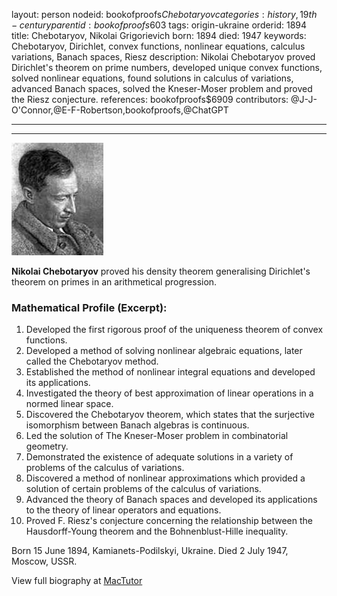 layout: person
nodeid: bookofproofs$Chebotaryov
categories: history,19th-century
parentid: bookofproofs$603
tags: origin-ukraine
orderid: 1894
title: Chebotaryov, Nikolai Grigorievich
born: 1894
died: 1947
keywords: Chebotaryov, Dirichlet, convex functions, nonlinear equations, calculus variations, Banach spaces, Riesz
description: Nikolai Chebotaryov proved Dirichlet's theorem on prime numbers, developed unique convex functions, solved nonlinear equations, found solutions in calculus of variations, advanced Banach spaces, solved the Kneser-Moser problem and proved the Riesz conjecture.
references: bookofproofs$6909
contributors: @J-J-O'Connor,@E-F-Robertson,bookofproofs,@ChatGPT

---



---

![Chebotaryov.jpg](https://github.com/bookofproofs/bookofproofs.github.io/blob/main/_sources/_assets/images/portraits/Chebotaryov.jpg?raw=true)

**Nikolai Chebotaryov** proved his density theorem generalising Dirichlet's theorem on primes in an arithmetical progression.

### Mathematical Profile (Excerpt):
1. Developed the first rigorous proof of the uniqueness theorem of convex functions.
2. Developed a method of solving nonlinear algebraic equations, later called the Chebotaryov method.
3. Established the method of nonlinear integral equations and developed its applications.
4. Investigated the theory of best approximation of linear operations in a normed linear space.
5. Discovered the Chebotaryov theorem, which states that the surjective isomorphism between Banach algebras is continuous.
6. Led the solution of The Kneser-Moser problem in combinatorial geometry. 
7. Demonstrated the existence of adequate solutions in a variety of problems of the calculus of variations.
8. Discovered a method of nonlinear approximations which provided a solution of certain problems of the calculus of variations. 
9. Advanced the theory of Banach spaces and developed its applications to the theory of linear operators and equations. 
10. Proved F. Riesz's conjecture concerning the relationship between the Hausdorff-Young theorem and the Bohnenblust-Hille inequality.

Born 15 June 1894, Kamianets-Podilskyi, Ukraine. Died 2 July 1947, Moscow, USSR.

View full biography at [MacTutor](https://mathshistory.st-andrews.ac.uk/Biographies/Chebotaryov/)
